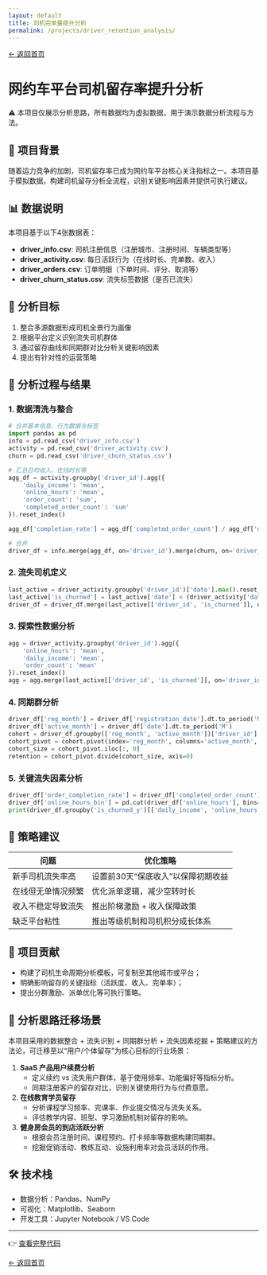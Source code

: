 ```yaml
---
layout: default
title: 司机完单量提升分析
permalink: /projects/driver_retention_analysis/
---
```


<div class="back-button"><a href="/">← 返回首页</a></div>

# 网约车平台司机留存率提升分析

 ⚠️ 本项目仅展示分析思路，所有数据均为虚拟数据，用于演示数据分析流程与方法。

## 📌 项目背景

随着运力竞争的加剧，司机留存率已成为网约车平台核心关注指标之一。本项目基于模拟数据，构建司机留存分析全流程，识别关键影响因素并提供可执行建议。

## 📊 数据说明

本项目基于以下4张数据表：

- **driver_info.csv**: 司机注册信息（注册城市、注册时间、车辆类型等）  
- **driver_activity.csv**: 每日活跃行为（在线时长、完单数、收入）  
- **driver_orders.csv**: 订单明细（下单时间、评分、取消等）  
- **driver_churn_status.csv**: 流失标签数据（是否已流失）

## 🎯 分析目标

1. 整合多源数据形成司机全景行为画像  
2. 根据平台定义识别流失司机群体  
3. 通过留存曲线和同期群对比分析关键影响因素  
4. 提出有针对性的运营策略

## 🧩 分析过程与结果

### 1. 数据清洗与整合

```python
# 合并基本信息、行为数据与标签
import pandas as pd
info = pd.read_csv('driver_info.csv')
activity = pd.read_csv('driver_activity.csv')
churn = pd.read_csv('driver_churn_status.csv')

# 汇总日均收入、在线时长等
agg_df = activity.groupby('driver_id').agg({
    'daily_income': 'mean',
    'online_hours': 'mean',
    'order_count': 'sum',
    'completed_order_count': 'sum'
}).reset_index()

agg_df['completion_rate'] = agg_df['completed_order_count'] / agg_df['order_count']

# 合并
driver_df = info.merge(agg_df, on='driver_id').merge(churn, on='driver_id')
```

### 2. 流失司机定义

```python
last_active = driver_activity.groupby('driver_id')['date'].max().reset_index()
last_active['is_churned'] = last_active['date'] < (driver_activity['date'].max() - pd.Timedelta(days=30))
driver_df = driver_df.merge(last_active[['driver_id', 'is_churned']], on='driver_id', how='left')
```

### 3. 探索性数据分析

```python
agg = driver_activity.groupby('driver_id').agg({
    'online_hours': 'mean',
    'daily_income': 'mean',
    'order_count': 'mean'
}).reset_index()
agg = agg.merge(last_active[['driver_id', 'is_churned']], on='driver_id')
```

### 4. 同期群分析

```python
driver_df['reg_month'] = driver_df['registration_date'].dt.to_period('M')
driver_df['active_month'] = driver_df['date'].dt.to_period('M')
cohort = driver_df.groupby(['reg_month', 'active_month'])['driver_id'].nunique().reset_index()
cohort_pivot = cohort.pivot(index='reg_month', columns='active_month', values='driver_id')
cohort_size = cohort_pivot.iloc[:, 0]
retention = cohort_pivot.divide(cohort_size, axis=0)
```

### 5. 关键流失因素分析

```python
driver_df['order_completion_rate'] = driver_df['completed_order_count'] / driver_df['order_count'].replace(0, 1)
driver_df['online_hours_bin'] = pd.cut(driver_df['online_hours'], bins=[0,2,4,6,8,12,24])
print(driver_df.groupby('is_churned_y')[['daily_income', 'online_hours', 'order_completion_rate']].mean())
```

## 🧠 策略建议

| 问题        | 优化策略                |
| --------- | ------------------- |
| 新手司机流失率高  | 设置前30天“保底收入”以保障初期收益 |
| 在线但无单情况频繁 | 优化派单逻辑，减少空转时长       |
| 收入不稳定导致流失 | 推出阶梯激励 + 收入保障政策     |
| 缺乏平台粘性    | 推出等级机制和司机积分成长体系     |


## 💼 项目贡献

- 构建了司机生命周期分析模板，可复制至其他城市或平台；
- 明确影响留存的关键指标（活跃度、收入、完单率）；
- 提出分群激励、派单优化等可执行策略。

## 🔁 分析思路迁移场景

本项目采用的数据整合 + 流失识别 + 同期群分析 + 流失因素挖掘 + 策略建议的方法论，可迁移至以“用户/个体留存”为核心目标的行业场景：

1. **SaaS 产品用户续费分析**
    - 定义续约 vs 流失用户群体，基于使用频率、功能偏好等指标分析。
    - 同期注册客户的留存对比，识别关键使用行为与付费意愿。
2. **在线教育学员留存**
    - 分析课程学习频率、完课率、作业提交情况与流失关系。
    - 评估教学内容、班型、学习激励机制对留存的影响。
3. **健身房会员的到店活跃分析**
    - 根据会员注册时间、课程预约、打卡频率等数据构建同期群。
    - 挖掘促销活动、教练互动、设施利用率对会员活跃的作用。

## 🛠 技术栈

- 数据分析：Pandas、NumPy
- 可视化：Matplotlib、Seaborn
- 开发工具：Jupyter Notebook / VS Code

---

👉 [查看完整代码](../assets/driver-retention-analysis.ipynb)

<div class="back-button"><a href="/">← 返回首页</a></div> 

